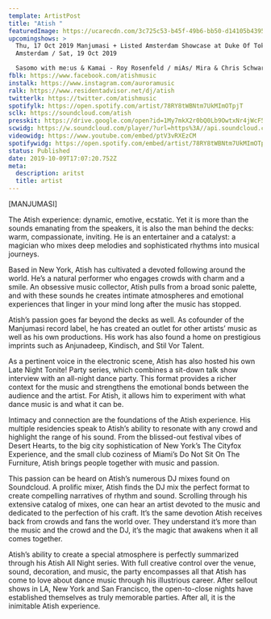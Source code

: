 ```yaml
---
template: ArtistPost
title: "Atish "
featuredImage: https://ucarecdn.com/3c725c53-b45f-49b6-bb50-d14105b43956/-/crop/1078x389/86,0/-/preview/
upcomingshows: >
  Thu, 17 Oct 2019 Manjumasi + Listed Amsterdam Showcase at Duke Of Tokyo,
  Amsterdam / Sat, 19 Oct 2019 

  Sasomo with me:us & Kamai - Roy Rosenfeld / miAs/ Mira & Chris Schwarzwälder/ Elfenberg / Atish at Kater Blau, Berlin
fblk: https://www.facebook.com/atishmusic
instalk: https://www.instagram.com/auroramusic
ralk: https://www.residentadvisor.net/dj/atish
twitterlk: https://twitter.com/atishmusic
spotifylk: https://open.spotify.com/artist/78RY8tWBNtm7UkMImOTpjT
sclk: https://soundcloud.com/atish
presskit: https://drive.google.com/open?id=1My7mkX2r0bQ0Lb9OwtxNr4jWcF592z7a
scwidg: https://w.soundcloud.com/player/?url=https%3A//api.soundcloud.com/tracks/649656104&color=%23ff5500&auto_play=false&hide_related=false&show_comments=true&show_user=true&show_reposts=false&show_teaser=true&visual=true
videowidg: https://www.youtube.com/embed/ptV3vRXEzCM
spotifywidg: https://open.spotify.com/embed/artist/78RY8tWBNtm7UkMImOTpjT
status: Published
date: 2019-10-09T17:07:20.752Z
meta:
  description: aritst
  title: artist
---
```

\[MANJUMASI] 

The Atish experience: dynamic, emotive, ecstatic. Yet it is more than the sounds emanating from the speakers, it is also the man behind the decks: warm, compassionate, inviting. He is an entertainer and a catalyst: a magician who mixes deep melodies and sophisticated rhythms into musical journeys.

Based in New York, Atish has cultivated a devoted following around the world. He’s a natural performer who engages crowds with charm and a smile. An obsessive music collector, Atish pulls from a broad sonic palette, and with these sounds he creates intimate atmospheres and emotional experiences that linger in your mind long after the music has stopped.

Atish’s passion goes far beyond the decks as well. As cofounder of the Manjumasi record label, he has created an outlet for other artists’ music as well as his own productions. His work has also found a home on prestigious imprints such as Anjunadeep, Kindisch, and Stil Vor Talent.

As a pertinent voice in the electronic scene, Atish has also hosted his own Late Night Tonite! Party series, which combines a sit-down talk show interview with an all-night dance party. This format provides a richer context for the music and strengthens the emotional bonds between the audience and the artist. For Atish, it allows him to experiment with what dance music is and what it can be.

Intimacy and connection are the foundations of the Atish experience. His multiple residencies speak to Atish’s ability to resonate with any crowd and highlight the range of his sound. From the blissed-out festival vibes of Desert Hearts, to the big city sophistication of New York’s The Cityfox Experience, and the small club coziness of Miami’s Do Not Sit On The Furniture, Atish brings people together with music and passion.

This passion can be heard on Atish’s numerous DJ mixes found on Soundcloud. A prolific mixer, Atish finds the DJ mix the perfect format to create compelling narratives of rhythm and sound. Scrolling through his extensive catalog of mixes, one can hear an artist devoted to the music and dedicated to the perfection of his craft. It’s the same devotion Atish receives back from crowds and fans the world over. They understand it’s more than the music and the crowd and the DJ, it’s the magic that awakens when it all comes together.

Atish’s ability to create a special atmosphere is perfectly summarized through his Atish All Night series. With full creative control over the venue, sound, decoration, and music, the party encompasses all that Atish has come to love about dance music through his illustrious career. After sellout shows in LA, New York and San Francisco, the open-to-close nights have established themselves as truly memorable parties. After all, it is the inimitable Atish experience.